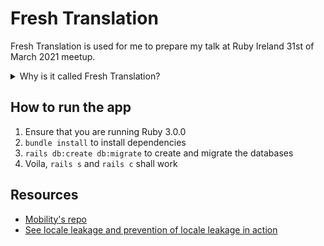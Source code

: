 # Fresh Translation
Fresh Translation is used for me to prepare my talk at Ruby Ireland 31st of March 2021 meetup.

<details>
  <summary>Why is it called Fresh Translation?</summary>

  > If you gave me a fresh translation
  > 
  > I would only crush its tender letters
  > 
  > With me you'll have no escape
  > 
  > And at the same time there'll be no word to utter
  
  Aye, it is Carnation by the Jam!

  [![https://img.youtube.com/vi/SJOgIOJuO2Q/0.jpg](https://img.youtube.com/vi/SJOgIOJuO2Q/0.jpg)](https://www.youtube.com/watch?v=SJOgIOJuO2Q)
</details>

## How to run the app
1. Ensure that you are running Ruby 3.0.0
2. `bundle install` to install dependencies
3. `rails db:create db:migrate` to create and migrate the databases
4. Voila, `rails s` and `rails c` shall work

## Resources
- [Mobility's repo](https://github.com/shioyama/mobility/)
- [See locale leakage and prevention of locale leakage in action](https://github.com/thealiilman/fresh-translation/blob/main/app/controllers/phrases_controller.rb#L1)

